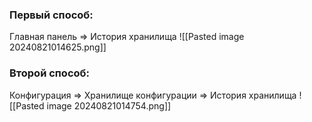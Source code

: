 ### Первый способ:
Главная панель => История хранилища
![[Pasted image 20240821014625.png]]

### Второй способ:
Конфигурация => Хранилище конфигурации => История хранилища
![[Pasted image 20240821014754.png]]